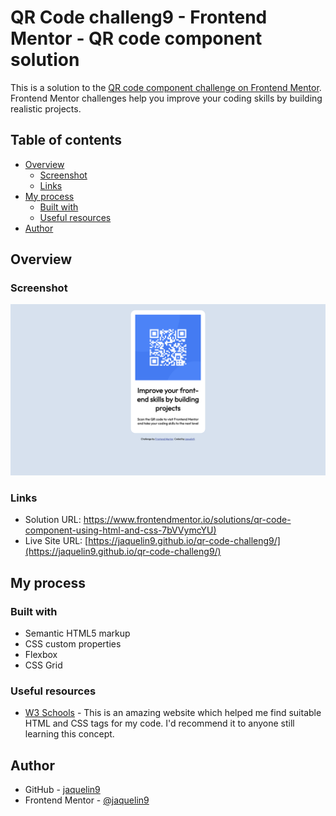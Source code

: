 # QR Code challeng9 - Frontend Mentor - QR code component solution

This is a solution to the [QR code component challenge on Frontend Mentor](https://www.frontendmentor.io/challenges/qr-code-component-iux_sIO_H). Frontend Mentor challenges help you improve your coding skills by building realistic projects. 

## Table of contents

- [Overview](#overview)
  - [Screenshot](#screenshot)
  - [Links](#links)
- [My process](#my-process)
  - [Built with](#built-with)
  - [Useful resources](#useful-resources)
- [Author](#author)

## Overview

### Screenshot

![](images/project-screenshot.png)

### Links

- Solution URL: [https://www.frontendmentor.io/solutions/qr-code-component-using-html-and-css-7bVVymcYU)](https://www.frontendmentor.io/solutions/qr-code-component-using-html-and-css-7bVVymcYU3)
- Live Site URL: [https://jaquelin9.github.io/qr-code-challeng9/](https://jaquelin9.github.io/qr-code-challeng9/)

## My process

### Built with

- Semantic HTML5 markup
- CSS custom properties
- Flexbox
- CSS Grid

### Useful resources

- [W3 Schools](https://www.w3schools.com/) - This is an amazing website which helped me find suitable HTML and CSS tags for my code. I'd recommend it to anyone still learning this concept.

## Author

- GitHub - [jaquelin9](https://github.com/jaquelin9)
- Frontend Mentor - [@jaquelin9](https://www.frontendmentor.io/profile/jaquelin9)
